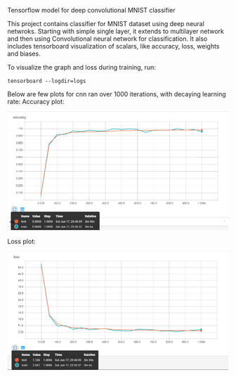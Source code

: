 Tensorflow model for deep convolutional MNIST classifier

This project contains classifier for MNIST dataset using deep neural netwroks. Starting with simple single layer, it extends to multilayer network and then using Convolutional neural network for classification. It also includes tensorboard visualization of scalars, like accuracy, loss, weights and biases.

To visualize the graph and loss during training, run: 
```
tensorboard --logdir=logs
```
Below are few plots for cnn ran over 1000 iterations, with decaying learning rate:
Accuracy plot: 

![Accuracy](images/accuracy.png)

Loss plot: 

![Loss](images/loss.png)


